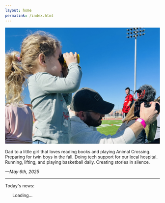 ```yaml
---
layout: home
permalink: /index.html
---
```


![Now](assets/now.jpg)

Dad to a little girl that loves reading books and playing Animal Crossing. Preparing for twin boys in the fall. Doing tech support for our local hospital. Running, lifting, and playing basketball daily. Creating stories in silence. 

*—May 6th, 2025*

----

Today's news:

<ul id="news-list">Loading…</ul>

<script>
fetch("/assets/reeder.json")
  .then(res => res.json())
  .then(data => {
    const list = document.getElementById("news-list");
    list.innerHTML = "";

    const items = (data.items || []).slice(0, 5);

    items.forEach(item => {
      const li = document.createElement("li");
      const a = document.createElement("a");

      a.href = item.url || "#";
      a.textContent = item.title || "Untitled";
      a.target = "_blank";
      a.rel = "noopener noreferrer";

      li.appendChild(a);
      list.appendChild(li);
    });
  })
  .catch(err => {
    document.getElementById("news-list").innerHTML =
      `<li>Could not load news: ${err.message}</li>`;
    console.error(err);
  });
</script>
